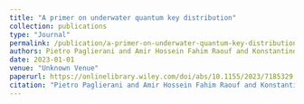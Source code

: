 ```yaml
---
title: "A primer on underwater quantum key distribution"
collection: publications
type: "Journal"
permalink: /publication/a-primer-on-underwater-quantum-key-distribution
authors: Pietro Paglierani and Amir Hossein Fahim Raouf and Konstantinos Pelekanakis and Roberto Petroccia and João Alves and Murat Uysal
date: 2023-01-01
venue: "Unknown Venue"
paperurl: https://onlinelibrary.wiley.com/doi/abs/10.1155/2023/7185329
citation: "Pietro Paglierani and Amir Hossein Fahim Raouf and Konstantinos Pelekanakis and Roberto Petroccia and João Alves and Murat Uysal, Unknown Venue, 2023"
---
```

